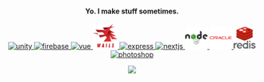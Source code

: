 <h4 align="center">Yo. I make stuff sometimes.</h4>

<p align="center">
<a href="https://unity.com" rel="noreferrer"> <img src="https://cdn.freebiesupply.com/logos/large/2x/unity-69-logo-svg-vector.svg" alt="unity" width="45" height="45"/>
<a href="https://firebase.google.com/" rel="noreferrer"> <img src="https://brandlogos.net/wp-content/uploads/2025/03/firebase_icon-logo_brandlogos.net_tcvck.png" alt="firebase" width="45" height="45"/>
<a href="https://vuejs.org" rel="noreferrer"> <img src="https://static-00.iconduck.com/assets.00/vue-icon-512x439-f6q4zral.png" alt="vue" width="50" height="45"/>
<a href="https://wails.io" rel="noreferrer"> <img src="https://github.com/wailsapp/wails/blob/master/assets/images/logo-universal.png" alt="wails" width="50" height="50"/>
<a href="https://expressjs.com" rel="noreferrer"> <img src="https://images.credly.com/images/1c2c86e1-16ce-4e4d-a425-d1ac96bb026d/express.png" alt="express" width="45" height="45"/>
<a href="https://nextjs.org/" rel="noreferrer"> <img src="https://www.datocms-assets.com/75941/1657707878-nextjs_logo.png" alt="nextjs" width="45" height="45"/>
<a href="https://nodejs.org" rel="noreferrer"> <img src="https://raw.githubusercontent.com/devicons/devicon/master/icons/nodejs/nodejs-original-wordmark.svg" alt="nodejs" width="45" height="45"/>
<a href="https://www.oracle.com/" rel="noreferrer"> <img src="https://raw.githubusercontent.com/devicons/devicon/master/icons/oracle/oracle-original.svg" alt="oracle" width="45" height="45"/>
<a href="https://redis.io" rel="noreferrer"> <img src="https://raw.githubusercontent.com/devicons/devicon/master/icons/redis/redis-original-wordmark.svg" alt="redis" width="45" height="45"/>
<a href="https://www.photoshop.com/en" rel="noreferrer"> <img src="https://upload.wikimedia.org/wikipedia/commons/a/af/Adobe_Photoshop_CC_icon.svg" alt="photoshop" width="45" height="45"/>
</p>
  
<p align="center"><img src="https://github-readme-stats-one-bice.vercel.app/api/top-langs/?username=owen3h&langs_count=10&layout=compact&role=OWNER,ORGANIZATION_MEMBER,COLLABORATOR&theme=vision-friendly-dark&hide=css,scss,html,procfile"></p>
